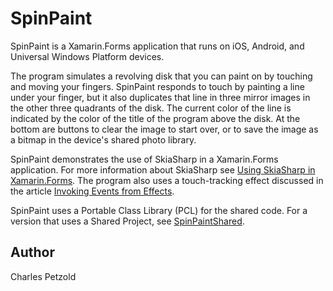 SpinPaint
=========

SpinPaint is a Xamarin.Forms application that runs on iOS, Android, and Universal Windows Platform devices.

The program simulates a revolving disk that you can paint on by touching and moving your fingers.
SpinPaint responds to touch by painting a line under your finger, but it also duplicates that line in three mirror images in the other three quadrants of the disk.
The current color of the line is indicated by the color of the title of the program above the disk. At the bottom are buttons to clear the image to start over, or to save the image as a bitmap in the device's shared photo library.

SpinPaint demonstrates the use of SkiaSharp in a Xamarin.Forms application. For more information about SkiaSharp see [Using SkiaSharp in Xamarin.Forms](/guides/xamarin-forms/advanced/skiasharp/). The program also uses a touch-tracking effect discussed in the article [Invoking Events from Effects](/guides/xamarin-forms/application-fundamentals/effects/touch-tracking/).

SpinPaint uses a Portable Class Library (PCL) for the shared code. For a version that uses a Shared Project, see [SpinPaintShared](https://developer.xamarin.com/samples/xamarin-forms/SkiaSharpForms/SpinPaintShared/).

Author
------
Charles Petzold
